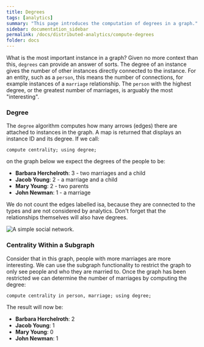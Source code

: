 ```yaml
---
title: Degrees
tags: [analytics]
summary: "This page introduces the computation of degrees in a graph."
sidebar: documentation_sidebar
permalink: /docs/distributed-analytics/compute-degrees
folder: docs
---
```


What is the most important instance in a graph? Given no more context than this, `degrees` can provide an answer of
sorts. The degree of an instance gives the number of other instances directly connected to the instance. For an entity, such as
a `person`, this means the number of connections, for example instances of a `marriage` relationship.
The `person` with the highest degree, or the greatest number of marriages, is arguably the most "interesting".

### Degree

The `degree` algorithm computes how many arrows (edges) there are attached to instances in the graph. A map is returned
that displays an instance ID and its degree. If we call:

```graql
compute centrality; using degree;
```

on the graph below we expect the degrees of the people to be:

* **Barbara Herchelroth**: 3 - two marriages and a child
* **Jacob Young**: 2 - a marriage and a child
* **Mary Young**: 2 - two parents
* **John Newman**: 1 - a marriage

We do not count the edges labelled isa, because they are connected to the types and are not considered by analytics.
Don't forget that the relationships themselves will also have degrees.

![A simple social network.](/images/analytics_degree_full.png)

### Centrality Within a Subgraph

Consider that in this graph, people with more marriages are more interesting.
We can use the subgraph functionality to restrict the graph to only see people and who they are married to.
Once the graph has been restricted we can determine the number of marriages by computing the degree:

```graql
compute centrality in person, marriage; using degree;
```

The result will now be:

* **Barbara Herchelroth**: 2
* **Jacob Young**: 1
* **Mary Young**: 0
* **John Newman**: 1
